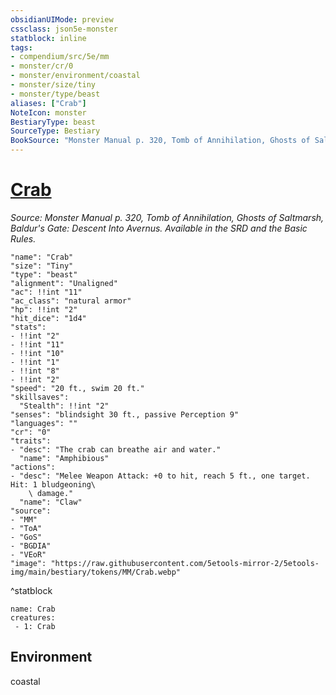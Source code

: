 ```yaml
---
obsidianUIMode: preview
cssclass: json5e-monster
statblock: inline
tags:
- compendium/src/5e/mm
- monster/cr/0
- monster/environment/coastal
- monster/size/tiny
- monster/type/beast
aliases: ["Crab"]
NoteIcon: monster
BestiaryType: beast
SourceType: Bestiary
BookSource: "Monster Manual p. 320, Tomb of Annihilation, Ghosts of Saltmarsh, Baldur's Gate: Descent Into Avernus. Available in the SRD and the Basic Rules."
---
```

# [Crab](2-Mechanics/CLI/bestiary/beast/crab.md)
*Source: Monster Manual p. 320, Tomb of Annihilation, Ghosts of Saltmarsh, Baldur's Gate: Descent Into Avernus. Available in the SRD and the Basic Rules.*  

```statblock
"name": "Crab"
"size": "Tiny"
"type": "beast"
"alignment": "Unaligned"
"ac": !!int "11"
"ac_class": "natural armor"
"hp": !!int "2"
"hit_dice": "1d4"
"stats":
- !!int "2"
- !!int "11"
- !!int "10"
- !!int "1"
- !!int "8"
- !!int "2"
"speed": "20 ft., swim 20 ft."
"skillsaves":
  "Stealth": !!int "2"
"senses": "blindsight 30 ft., passive Perception 9"
"languages": ""
"cr": "0"
"traits":
- "desc": "The crab can breathe air and water."
  "name": "Amphibious"
"actions":
- "desc": "Melee Weapon Attack: +0 to hit, reach 5 ft., one target. Hit: 1 bludgeoning\
    \ damage."
  "name": "Claw"
"source":
- "MM"
- "ToA"
- "GoS"
- "BGDIA"
- "VEoR"
"image": "https://raw.githubusercontent.com/5etools-mirror-2/5etools-img/main/bestiary/tokens/MM/Crab.webp"
```
^statblock

```encounter-table
name: Crab
creatures:
 - 1: Crab
```

## Environment

coastal
